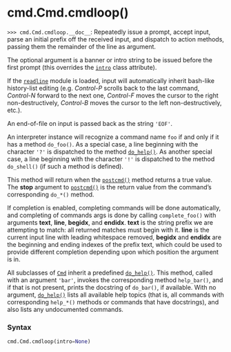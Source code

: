 # cmd.Cmd.cmdloop()

`>>> cmd.Cmd.cmdloop.__doc__`: Repeatedly issue a prompt, accept input, parse an initial prefix off the received input, and dispatch to action methods, passing them the remainder of the line as argument.

The optional argument is a banner or intro string to be issued before the first prompt (this overrides the [`intro`](/modules/cmd/Cmd/intro.md) class attribute).

If the [`readline`](/modules/readline/) module is loaded, input will automatically inherit bash-like history-list editing (e.g. *Control-P* scrolls back to the last command, *Control-N* forward to the next one, *Control-F* moves the cursor to the right non-destructively, *Control-B* moves the cursor to the left non-destructively, etc.).

An end-of-file on input is passed back as the string `'EOF'`.

An interpreter instance will recognize a command name `foo` if and only if it has a method `do_foo()`. As a special case, a line beginning with the character `'?'` is dispatched to the method [`do_help()`](/modules/cmd/Cmd/do_help.md). As another special case, a line beginning with the character `'!'` is dispatched to the method `do_shell()` (if such a method is defined).

This method will return when the [`postcmd()`](/modules/cmd/Cmd/postcmd.md) method returns a true value. The **stop** argument to [`postcmd()`](/modules/cmd/Cmd/postcmd.md) is the return value from the command’s corresponding `do_*()` method.

If completion is enabled, completing commands will be done automatically, and completing of commands args is done by calling `complete_foo()` with arguments **text**, **line**, **begidx**, and **endidx**. **text** is the string prefix we are attempting to match: all returned matches must begin with it. **line** is the current input line with leading whitespace removed, **begidx** and **endidx** are the beginning and ending indexes of the prefix text, which could be used to provide different completion depending upon which position the argument is in.

All subclasses of [`Cmd`](/modules/cmd/Cmd/) inherit a predefined [`do_help()`](/modules/cmd/Cmd/do_help.md). This method, called with an argument `'bar'`, invokes the corresponding method `help_bar()`, and if that is not present, prints the docstring of `do_bar()`, if available. With no argument, [`do_help()`](/modules/cmd/Cmd/do_help.md) lists all available help topics (that is, all commands with corresponding `help_*()` methods or commands that have docstrings), and also lists any undocumented commands.

### Syntax

```python
cmd.Cmd.cmdloop(intro=None)
```